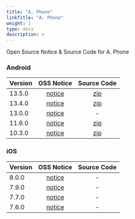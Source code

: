 ```yaml
---
title: "A. Phone"
linkTitle: "A. Phone"
weight: 1
type: docs
description: >
---
```


Open Source Notice & Source Code for A. Phone

### Android

| Version | OSS Notice | Source Code |
|---|:---:|:---:|
| 13.5.0 | [notice](https://opensource.sktelecom.com/compliance_artifacts/t_phone/android/13.5.0/A._Phone_Android_13.5.0_OSS_Notice.html)  | [zip](https://opensource.sktelecom.com/compliance_artifacts/t_phone/android/13.4.0/sources.zip) |
| 13.4.0 | [notice](https://opensource.sktelecom.com/compliance_artifacts/t_phone/android/13.4.0/A._Phone_Android_13.4.0_OSS_Notice.html)  | [zip](https://opensource.sktelecom.com/compliance_artifacts/t_phone/android/13.4.0/sources.zip) |
| 13.0.0 | [notice](https://opensource.sktelecom.com/compliance_artifacts/t_phone/android/13.0.0/Tphone_android_13.0.0_OSS_Notice.html)  | - |
| 11.6.0 | [notice](https://opensource.sktelecom.com/compliance_artifacts/t_phone/android/11.6.0/Tphone_android_11.6.0_OSS_Notice.html)  | [zip](https://opensource.sktelecom.com/compliance_artifacts/t_phone/android/10.3.0/Tphone_android_10.3.0_sourcecode.zip) |
| 10.3.0 | [notice](https://opensource.sktelecom.com/compliance_artifacts/t_phone/android/10.3.0/Tphone_android_10.3.0_OSS_Notice.html)  | [zip](https://opensource.sktelecom.com/compliance_artifacts/t_phone/android/10.3.0/Tphone_android_10.3.0_sourcecode.zip) |

### iOS

| Version | OSS Notice | Source Code |
|---|:---:|:---:|
| 8.0.0 | [notice](https://opensource.sktelecom.com/compliance_artifacts/t_phone/ios/8.0.0/Tphone_iOS_8.0.0_OSS_Notice.html)  | - |
| 7.9.0 | [notice](https://opensource.sktelecom.com/compliance_artifacts/t_phone/ios/7.9.0/Tphone_ios_7.9.0_OSS_Notice.html)  | - |
| 7.7.0 | [notice](https://opensource.sktelecom.com/compliance_artifacts/t_phone/ios/7.7.0/Tphone_ios_7_7_0_OSS_Notice.html)  | - |
| 7.6.0 | [notice](https://opensource.sktelecom.com/compliance_artifacts/t_phone/ios/7.6.0/Tphone_ios_7_6_0_OSS_Notice.html)  | - |